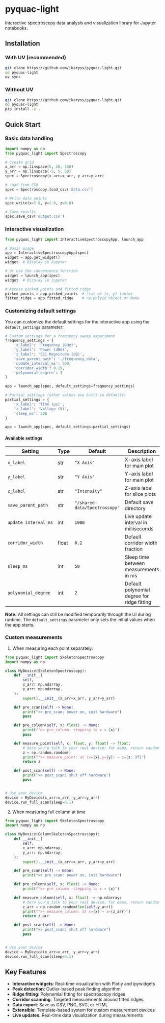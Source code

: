 # pyquac-light

Interactive spectroscopy data analysis and visualization library for Jupyter notebooks.

## Installation

### With UV (recommended)

```bash
git clone https://github.com/ikaryss/pyquac-light.git
cd pyquac-light
uv sync
```

### Without UV

```bash
git clone https://github.com/ikaryss/pyquac-light.git
cd pyquac-light
pip install -e .
```

## Quick Start

### Basic data handling

```python
import numpy as np
from pyquac_light import Spectroscopy

# Create grid
x_arr = np.linspace(0, 10, 100)
y_arr = np.linspace(-5, 5, 50)
spec = Spectroscopy(x_arr=x_arr, y_arr=y_arr)

# Load from CSV
spec = Spectroscopy.load_csv('data.csv')

# Write data points
spec.write(x=5.0, y=2.0, z=0.8)

# Save results
spec.save_csv('output.csv')
```

### Interactive visualization

```python
from pyquac_light import InteractiveSpectroscopyApp, launch_app

# Basic usage
app = InteractiveSpectroscopyApp(spec)
widget = app.get_widget()
widget  # Display in Jupyter

# Or use the convenience function
widget = launch_app(spec)
widget  # Display in Jupyter

# Access picked points and fitted ridge
picked_points = app.picked_points  # List of (x, y) tuples
fitted_ridge = app.fitted_ridge    # np.poly1d object or None
```

### Customizing default settings

You can customize the default settings for the interactive app using the `default_settings` parameter:

```python
# Custom settings for a frequency sweep experiment
frequency_settings = {
    'x_label': 'Frequency (GHz)',
    'y_label': 'Power (dBm)',
    'z_label': 'S21 Magnitude (dB)',
    'save_parent_path': './frequency_data',
    'update_interval_ms': 500,
    'corridor_width': 0.15,
    'polynomial_degree': 3
}

app = launch_app(spec, default_settings=frequency_settings)

# Partial settings (other values use built-in defaults)
partial_settings = {
    'x_label': 'Time (μs)',
    'z_label': 'Voltage (V)',
    'sleep_ms': 200
}

app = launch_app(spec, default_settings=partial_settings)
```

#### Available settings

| Setting              | Type  | Default                       | Description                                 |
| -------------------- | ----- | ----------------------------- | ------------------------------------------- |
| `x_label`            | str   | `"X Axis"`                    | X-axis label for main plot                  |
| `y_label`            | str   | `"Y Axis"`                    | Y-axis label for main plot                  |
| `z_label`            | str   | `"Intensity"`                 | Z-axis label for slice plots                |
| `save_parent_path`   | str   | `"/shared-data/Spectroscopy"` | Default save directory                      |
| `update_interval_ms` | int   | `1000`                        | Live update interval in milliseconds        |
| `corridor_width`     | float | `0.2`                         | Default corridor width fraction             |
| `sleep_ms`           | int   | `50`                          | Sleep time between measurements in ms       |
| `polynomial_degree`  | int   | `2`                           | Default polynomial degree for ridge fitting |

**Note:** All settings can still be modified temporarily through the UI during runtime. The `default_settings` parameter only sets the initial values when the app starts.

### Custom measurements

1. When measuring each point separately:

```python
from pyquac_light import SkeletonSpectroscopy
import numpy as np

class MyDevice(SkeletonSpectroscopy):
    def __init__(
        self,
        x_arr: np.ndarray,
        y_arr: np.ndarray,
    ):
        super().__init__(x_arr=x_arr, y_arr=y_arr)

    def pre_scan(self) -> None:
        print(">> pre_scan: power on, init hardware")
        pass

    def pre_column(self, x: float) -> None:
        print(f">> pre_column: stepping to x = {x}")
        pass

    def measure_point(self, x: float, y: float) -> float:
        # here you’d talk to your real device; for demo, return random
        z = np.random.random()
        print(f">> measure_point: at (x={x},y={y}) → z={z:.3f}")
        return z

    def post_scan(self) -> None:
        print(">> post_scan: shut off hardware")
        pass


# Use your device
device = MyDevice(x_arr=x_arr, y_arr=y_arr)
device.run_full_scan(sleep=0.1)
```

2. When measuring full column at time

```python
from pyquac_light import SkeletonSpectroscopy
import numpy as np

class MyDevice(ColumnSkeletonSpectroscopy):
    def __init__(
        self,
        x_arr: np.ndarray,
        y_arr: np.ndarray,
    ):
        super().__init__(x_arr=x_arr, y_arr=y_arr)

    def pre_scan(self) -> None:
        print(">> pre_scan: power on, init hardware")

    def pre_column(self, x: float) -> None:
        print(f">> pre_column: stepping to x = {x}")

    def measure_column(self, x: float) -> np.ndarray:
        # here you’d talk to your real device; for demo, return random
        z_arr = np.random.random(len(self.y_arr))
        print(f">> measure_column: at x={x} → z={z_arr}")
        return z_arr

    def post_scan(self) -> None:
        print(">> post_scan: shut off hardware")
        pass


# Use your device
device = MyDevice(x_arr=x_arr, y_arr=y_arr)
device.run_full_scan(sleep=0.1)
```

## Key Features

- **Interactive widgets**: Real-time visualization with Plotly and ipywidgets
- **Peak detection**: Outlier-based peak finding algorithm
- **Ridge fitting**: Polynomial fitting for spectroscopy ridges
- **Corridor scanning**: Targeted measurements around fitted ridges
- **Data export**: Save as CSV, PNG, SVG, or HTML
- **Extensible**: Template-based system for custom measurement devices
- **Live updates**: Real-time data visualization during measurements
